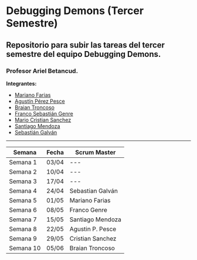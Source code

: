 <h1>Debugging Demons (Tercer Semestre)</h1>

<h2>Repositorio para subir las tareas del tercer semestre del equipo Debugging Demons.</h2>
<h3>Profesor Ariel Betancud.</h3>

__Integrantes:__<br>

- [Mariano Farias](https://github.com/Marianoleonardofarias)
- [Agustín Pérez Pesce](https://github.com/Aguppesce)
- [Braian Troncoso](https://github.com/BraianTroncoso)
- [Franco Sebastián Genre](https://github.com/francogenre)
- [Mario Cristian Sanchez](https://github.com/TanitoCode)
- [Santiago Mendoza](https://github.com/SantSR)
- [Sebastián Galván](https://github.com/SebasGalvan)


-------------------------------------------------------------------------------------------------------------------------------

| **Semana** | **Fecha**| **Scrum Master** |
| ---- | ---- | ------ |
| Semana 1  | 03/04 |--- |
| Semana 2  | 10/04 |--- |
| Semana 3  | 17/04 |--- |
| Semana 4  | 24/04 |Sebastian Galván |
| Semana 5  | 01/05 |Mariano Farias |
| Semana 6  | 08/05 |Franco Genre |
| Semana 7  | 15/05 |Santiago Mendoza |
| Semana 8  | 22/05 |Agustin P. Pesce |
| Semana 9  | 29/05 |Cristian Sanchez |
| Semana 10 | 05/06 |Braian Troncoso |
